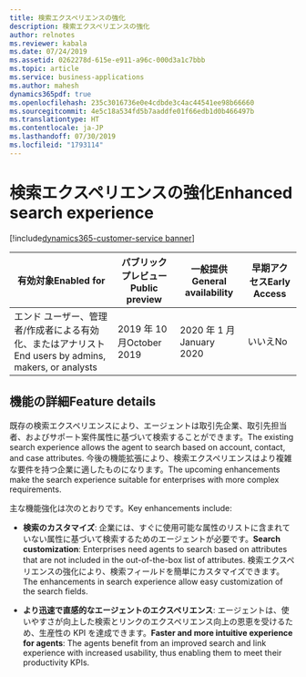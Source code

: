 ```yaml
---
title: 検索エクスペリエンスの強化
description: 検索エクスペリエンスの強化
author: relnotes
ms.reviewer: kabala
ms.date: 07/24/2019
ms.assetid: 0262278d-615e-e911-a96c-000d3a1c7bbb
ms.topic: article
ms.service: business-applications
ms.author: mahesh
dynamics365pdf: true
ms.openlocfilehash: 235c3016736e0e4cdbde3c4ac44541ee98b66660
ms.sourcegitcommit: 4e5c18a534fd5b7aaddfe01f66edb1d0b466497b
ms.translationtype: HT
ms.contentlocale: ja-JP
ms.lasthandoff: 07/30/2019
ms.locfileid: "1793114"
---
```

# <a name="enhanced-search-experience"></a><span data-ttu-id="6b8f8-103">検索エクスペリエンスの強化</span><span class="sxs-lookup"><span data-stu-id="6b8f8-103">Enhanced search experience</span></span>
[!include[dynamics365-customer-service banner](../includes/dynamics365-customer-service.md)]

| <span data-ttu-id="6b8f8-104">有効対象</span><span class="sxs-lookup"><span data-stu-id="6b8f8-104">Enabled for</span></span>    |  <span data-ttu-id="6b8f8-105">パブリック プレビュー</span><span class="sxs-lookup"><span data-stu-id="6b8f8-105">Public preview</span></span> | <span data-ttu-id="6b8f8-106">一般提供</span><span class="sxs-lookup"><span data-stu-id="6b8f8-106">General availability</span></span> | <span data-ttu-id="6b8f8-107">早期アクセス</span><span class="sxs-lookup"><span data-stu-id="6b8f8-107">Early Access</span></span> |
| ---------- | ---------- |---------- |---------- |
|<span data-ttu-id="6b8f8-108">エンド ユーザー、管理者/作成者による有効化、またはアナリスト</span><span class="sxs-lookup"><span data-stu-id="6b8f8-108">End users by admins, makers, or analysts</span></span>|<span data-ttu-id="6b8f8-109">2019 年 10 月</span><span class="sxs-lookup"><span data-stu-id="6b8f8-109">October 2019</span></span>| <span data-ttu-id="6b8f8-110">2020 年 1 月</span><span class="sxs-lookup"><span data-stu-id="6b8f8-110">January 2020</span></span>|<span data-ttu-id="6b8f8-111">いいえ</span><span class="sxs-lookup"><span data-stu-id="6b8f8-111">No</span></span> |






## <a name="feature-details"></a><span data-ttu-id="6b8f8-112">機能の詳細</span><span class="sxs-lookup"><span data-stu-id="6b8f8-112">Feature details</span></span>
<!--feature detail start -->
<span data-ttu-id="6b8f8-113">既存の検索エクスペリエンスにより、エージェントは取引先企業、取引先担当者、およびサポート案件属性に基づいて検索することができます。</span><span class="sxs-lookup"><span data-stu-id="6b8f8-113">The existing search experience allows the agent to search based on account, contact, and case attributes.</span></span> <span data-ttu-id="6b8f8-114">今後の機能拡張により、検索エクスペリエンスはより複雑な要件を持つ企業に適したものになります。</span><span class="sxs-lookup"><span data-stu-id="6b8f8-114">The upcoming enhancements make the search experience suitable for enterprises with more complex requirements.</span></span> 

<span data-ttu-id="6b8f8-115">主な機能強化は次のとおりです。</span><span class="sxs-lookup"><span data-stu-id="6b8f8-115">Key enhancements include:</span></span>

- <span data-ttu-id="6b8f8-116">**検索のカスタマイズ**: 企業には、すぐに使用可能な属性のリストに含まれていない属性に基づいて検索するためのエージェントが必要です。</span><span class="sxs-lookup"><span data-stu-id="6b8f8-116">**Search customization**: Enterprises need agents to search based on attributes that are not included in the out-of-the-box list of attributes.</span></span> <span data-ttu-id="6b8f8-117">検索エクスペリエンスの強化により、検索フィールドを簡単にカスタマイズできます。</span><span class="sxs-lookup"><span data-stu-id="6b8f8-117">The enhancements in search experience allow easy customization of the search fields.</span></span>

- <span data-ttu-id="6b8f8-118">**より迅速で直感的なエージェントのエクスペリエンス**: エージェントは、使いやすさが向上した検索とリンクのエクスペリエンス向上の恩恵を受けるため、生産性の KPI を達成できます。</span><span class="sxs-lookup"><span data-stu-id="6b8f8-118">**Faster and more intuitive experience for agents**: The agents benefit from an improved search and link experience with increased usability, thus enabling them to meet their productivity KPIs.</span></span>
<!--feature detail end -->











